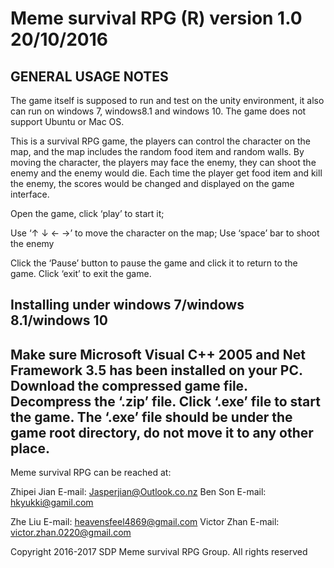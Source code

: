 # Meme survival RPG (R) version 1.0 20/10/2016

GENERAL USAGE NOTES
-----------------------------------------------------------------------------------------------------------------
The game itself is supposed to run and test on the unity environment, it also can run on windows 7, windows8.1 and windows 10. The game does not support Ubuntu or Mac OS.

This is a survival RPG game, the players can control the character on the map, and the map includes the random food item and random walls. By moving the character, the players may face the enemy, they can shoot the enemy and the enemy would die. Each time the player get food item and kill the enemy, the scores would be changed and displayed on the game interface.

Open the game, click ‘play’ to start it;

Use ‘↑ ↓ ← →’ to move the character on the map;
Use ‘space’ bar to shoot the enemy

Click the ‘Pause’ button to pause the game and click it to return to the game. Click ‘exit’ to exit the game.

Installing under windows 7/windows 8.1/windows 10
-----------------------------------------------------------------------------------------------------------------
Make sure Microsoft Visual C++ 2005 and Net Framework 3.5 has been installed on your PC.
Download the compressed game file.
Decompress the ‘.zip’ file.
Click ‘.exe’ file to start the game.
The ‘.exe’ file should be under the game root directory, do not move it to any other place. 
-----------------------------------------------------------------------------------------------------------------

Meme survival RPG can be reached at:

Zhipei Jian E-mail: Jasperjian@Outlook.co.nz
Ben Son E-mail: hkyukki@gamil.com

Zhe Liu E-mail: heavensfeel4869@gmail.com
Victor Zhan E-mail: victor.zhan.0220@gmail.com

Copyright 2016-2017 SDP Meme survival RPG Group. All rights reserved
